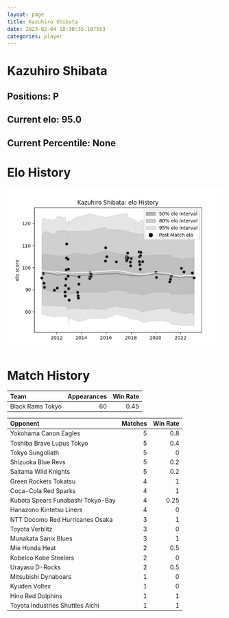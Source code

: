 ```yaml
---  
layout: page  
title: Kazuhiro Shibata  
date: 2023-02-04 18:30:35.107553  
categories: player  
---
```

# Kazuhiro Shibata

## Positions: P

## Current elo: 95.0

## Current Percentile: None

# Elo History


![elo history](history_KazuhiroShibata.png)
# Match History


| Team             |   Appearances |   Win Rate |
|:-----------------|--------------:|-----------:|
| Black Rams Tokyo |            60 |       0.45 |

| Opponent                          |   Matches |   Win Rate |
|:----------------------------------|----------:|-----------:|
| Yokohama Canon Eagles             |         5 |       0.8  |
| Toshiba Brave Lupus Tokyo         |         5 |       0.4  |
| Tokyo Sungoliath                  |         5 |       0    |
| Shizuoka Blue Revs                |         5 |       0.2  |
| Saitama Wild Knights              |         5 |       0.2  |
| Green Rockets Tokatsu             |         4 |       1    |
| Coca-Cola Red Sparks              |         4 |       1    |
| Kubota Spears Funabashi Tokyo-Bay |         4 |       0.25 |
| Hanazono Kintetsu Liners          |         4 |       0    |
| NTT Docomo Red Hurricanes Osaka   |         3 |       1    |
| Toyota Verblitz                   |         3 |       0    |
| Munakata Sanix Blues              |         3 |       1    |
| Mie Honda Heat                    |         2 |       0.5  |
| Kobelco Kobe Steelers             |         2 |       0    |
| Urayasu D-Rocks                   |         2 |       0.5  |
| Mitsubishi Dynaboars              |         1 |       0    |
| Kyuden Voltex                     |         1 |       0    |
| Hino Red Dolphins                 |         1 |       1    |
| Toyota Industries Shuttles Aichi  |         1 |       1    |